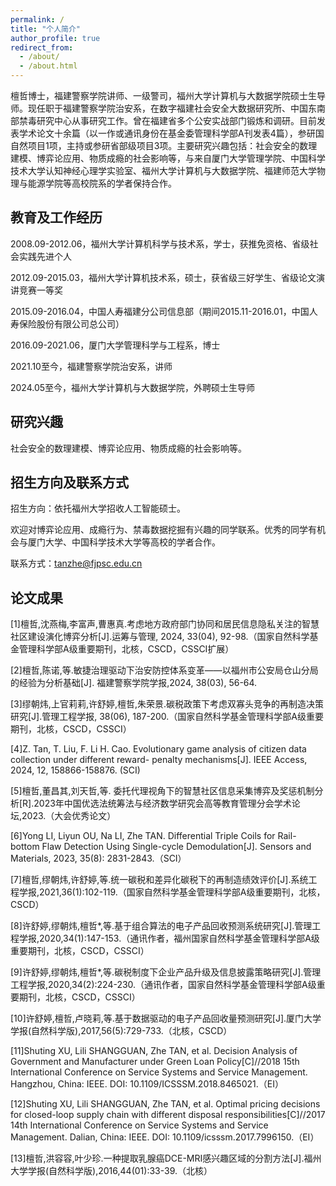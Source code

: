 ```yaml
---
permalink: /
title: "个人简介"
author_profile: true
redirect_from: 
  - /about/
  - /about.html
---
```


檀哲博士，福建警察学院讲师、一级警司，福州大学计算机与大数据学院硕士生导师。现任职于福建警察学院治安系，在数字福建社会安全大数据研究所、中国东南部禁毒研究中心从事研究工作。曾在福建省多个公安实战部门锻炼和调研。目前发表学术论文十余篇（以一作或通讯身份在基金委管理科学部A刊发表4篇），参研国自然项目1项，主持或参研省部级项目3项。主要研究兴趣包括：社会安全的数理建模、博弈论应用、物质成瘾的社会影响等，与来自厦门大学管理学院、中国科学技术大学认知神经心理学实验室、福州大学计算机与大数据学院、福建师范大学物理与能源学院等高校院系的学者保持合作。

教育及工作经历
------
2008.09-2012.06，福州大学计算机科学与技术系，学士，获推免资格、省级社会实践先进个人

2012.09-2015.03，福州大学计算机技术系，硕士，获省级三好学生、省级论文演讲竞赛一等奖

2015.09-2016.04，中国人寿福建分公司信息部（期间2015.11-2016.01，中国人寿保险股份有限公司总公司）

2016.09-2021.06，厦门大学管理科学与工程系，博士

2021.10至今，福建警察学院治安系，讲师

2024.05至今，福州大学计算机与大数据学院，外聘硕士生导师

研究兴趣
------
社会安全的数理建模、博弈论应用、物质成瘾的社会影响等。

招生方向及联系方式
------
招生方向：依托福州大学招收人工智能硕士。

欢迎对博弈论应用、成瘾行为、禁毒数据挖掘有兴趣的同学联系。优秀的同学有机会与厦门大学、中国科学技术大学等高校的学者合作。

联系方式：tanzhe@fjpsc.edu.cn

论文成果
------
[1]檀哲,沈燕梅,李富声,曹惠真.考虑地方政府部门协同和居民信息隐私关注的智慧社区建设演化博弈分析[J].运筹与管理, 2024, 33(04), 92-98.（国家自然科学基金管理科学部A级重要期刊，北核，CSCD，CSSCI扩展）

[2]檀哲,陈诺,等.敏捷治理驱动下治安防控体系变革——以福州市公安局仓山分局的经验为分析基础[J]. 福建警察学院学报,2024, 38(03), 56-64.

[3]缪朝炜,上官莉莉,许舒婷,檀哲,朱荣景.碳税政策下考虑双寡头竞争的再制造决策研究[J].管理工程学报, 38(06), 187-200.（国家自然科学基金管理科学部A级重要期刊，北核，CSCD，CSSCI）

[4]Z. Tan, T. Liu, F. Li H. Cao. Evolutionary game analysis of citizen data collection under different reward- penalty mechanisms[J]. IEEE Access, 2024, 12, 158866-158876. (SCI)

[5]檀哲,董昌其,刘天哲,等. 委托代理视角下的智慧社区信息采集博弈及奖惩机制分析[R].2023年中国优选法统筹法与经济数学研究会高等教育管理分会学术论坛,2023.（大会优秀论文）

[6]Yong LI, Liyun OU, Na LI, Zhe TAN. Differential Triple Coils for Rail-bottom Flaw Detection Using Single-cycle Demodulation[J]. Sensors and Materials, 2023, 35(8): 2831-2843.（SCI）

[7]檀哲,缪朝炜,许舒婷,等.统一碳税和差异化碳税下的再制造绩效评价[J].系统工程学报,2021,36(1):102-119.（国家自然科学基金管理科学部A级重要期刊，北核，CSCD）

[8]许舒婷,缪朝炜,檀哲*,等.基于组合算法的电子产品回收预测系统研究[J].管理工程学报,2020,34(1):147-153.（通讯作者，福州国家自然科学基金管理科学部A级重要期刊，北核，CSCD，CSSCI）

[9]许舒婷,缪朝炜,檀哲*,等.碳税制度下企业产品升级及信息披露策略研究[J].管理工程学报,2020,34(2):224-230.（通讯作者，国家自然科学基金管理科学部A级重要期刊，北核，CSCD，CSSCI）

[10]许舒婷,檀哲,卢晓莉,等.基于数据驱动的电子产品回收量预测研究[J].厦门大学学报(自然科学版),2017,56(5):729-733.（北核，CSCD）

[11]Shuting XU, Lili SHANGGUAN, Zhe TAN, et al. Decision Analysis of Government and Manufacturer under Green Loan Policy[C]//2018 15th International Conference on Service Systems and Service Management. Hangzhou, China: IEEE. DOI: 10.1109/ICSSSM.2018.8465021.（EI）

[12]Shuting XU, Lili SHANGGUAN, Zhe TAN, et al. Optimal pricing decisions for closed-loop supply chain with different disposal responsibilities[C]//2017 14th International Conference on Service Systems and Service Management. Dalian, China: IEEE. DOI: 10.1109/icsssm.2017.7996150.（EI）

[13]檀哲,洪容容,叶少珍.一种提取乳腺癌DCE-MRI感兴趣区域的分割方法[J].福州大学学报(自然科学版),2016,44(01):33-39.（北核）
